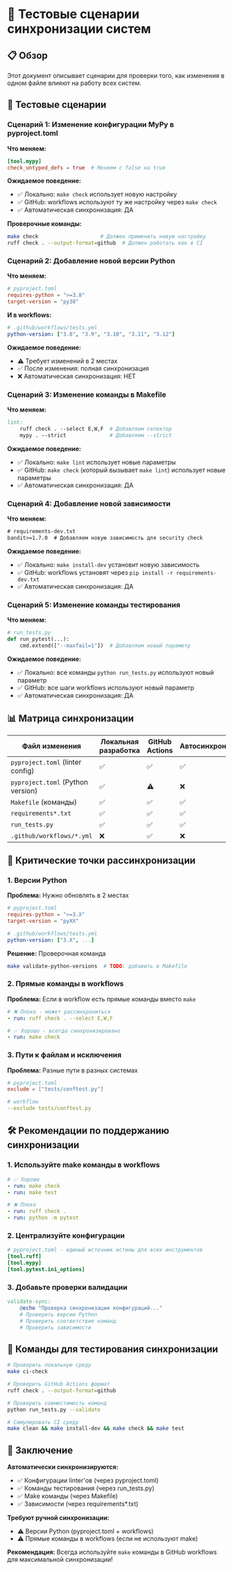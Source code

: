 # 🧪 Тестовые сценарии синхронизации систем

## 📋 Обзор

Этот документ описывает сценарии для проверки того, как изменения в одном файле влияют на работу всех систем.

## 🎯 Тестовые сценарии

### Сценарий 1: Изменение конфигурации MyPy в pyproject.toml

**Что меняем:**
```toml
[tool.mypy]
check_untyped_defs = true  # Меняем с false на true
```

**Ожидаемое поведение:**
- ✅ Локально: `make check` использует новую настройку
- ✅ GitHub: workflows используют ту же настройку через `make check`
- ✅ Автоматическая синхронизация: ДА

**Проверочные команды:**
```bash
make check                    # Должен применить новую настройку
ruff check . --output-format=github  # Должен работать как в CI
```

### Сценарий 2: Добавление новой версии Python

**Что меняем:**
```toml
# pyproject.toml
requires-python = ">=3.8"
target-version = "py38"
```

**И в workflows:**
```yaml
# .github/workflows/tests.yml
python-version: ["3.8", "3.9", "3.10", "3.11", "3.12"]
```

**Ожидаемое поведение:**
- ⚠️ Требует изменений в 2 местах
- ✅ После изменения: полная синхронизация
- ❌ Автоматическая синхронизация: НЕТ

### Сценарий 3: Изменение команды в Makefile

**Что меняем:**
```makefile
lint:
    ruff check . --select E,W,F  # Добавляем селектор
    mypy . --strict              # Добавляем --strict
```

**Ожидаемое поведение:**
- ✅ Локально: `make lint` использует новые параметры
- ✅ GitHub: `make check` (который вызывает `make lint`) использует новые параметры
- ✅ Автоматическая синхронизация: ДА

### Сценарий 4: Добавление новой зависимости

**Что меняем:**
```txt
# requirements-dev.txt
bandit>=1.7.0  # Добавляем новую зависимость для security check
```

**Ожидаемое поведение:**
- ✅ Локально: `make install-dev` установит новую зависимость
- ✅ GitHub: workflows установят через `pip install -r requirements-dev.txt`
- ✅ Автоматическая синхронизация: ДА

### Сценарий 5: Изменение команды тестирования

**Что меняем:**
```python
# run_tests.py
def run_pytest(...):
    cmd.extend(["--maxfail=1"])  # Добавляем новый параметр
```

**Ожидаемое поведение:**
- ✅ Локально: все команды `python run_tests.py` используют новый параметр
- ✅ GitHub: все шаги workflows используют новый параметр
- ✅ Автоматическая синхронизация: ДА

## 📊 Матрица синхронизации

| Файл изменения | Локальная разработка | GitHub Actions | Автосинхронизация |
|----------------|---------------------|----------------|-------------------|
| `pyproject.toml` (linter config) | ✅ | ✅ | ✅ |
| `pyproject.toml` (Python version) | ✅ | ⚠️ | ❌ |
| `Makefile` (команды) | ✅ | ✅ | ✅ |
| `requirements*.txt` | ✅ | ✅ | ✅ |
| `run_tests.py` | ✅ | ✅ | ✅ |
| `.github/workflows/*.yml` | ❌ | ✅ | ❌ |

## 🚨 Критические точки рассинхронизации

### 1. Версии Python
**Проблема:** Нужно обновлять в 2 местах
```toml
# pyproject.toml
requires-python = ">=3.X"
target-version = "pyXX"
```
```yaml
# .github/workflows/tests.yml
python-version: ["3.X", ...]
```

**Решение:** Проверочная команда
```bash
make validate-python-versions  # TODO: добавить в Makefile
```

### 2. Прямые команды в workflows
**Проблема:** Если в workflow есть прямые команды вместо `make`
```yaml
# ❌ Плохо - может рассинхрониться
- run: ruff check . --select E,W,F

# ✅ Хорошо - всегда синхронизировано
- run: make check
```

### 3. Пути к файлам и исключения
**Проблема:** Разные пути в разных системах
```toml
# pyproject.toml
exclude = ["tests/conftest.py"]
```
```yaml
# workflow
--exclude tests/conftest.py
```

## 🛠️ Рекомендации по поддержанию синхронизации

### 1. Используйте make команды в workflows
```yaml
# ✅ Хорошо
- run: make check
- run: make test

# ❌ Плохо
- run: ruff check .
- run: python -m pytest
```

### 2. Централизуйте конфигурации
```toml
# pyproject.toml - единый источник истины для всех инструментов
[tool.ruff]
[tool.mypy]
[tool.pytest.ini_options]
```

### 3. Добавьте проверки валидации
```makefile
validate-sync:
    @echo "Проверка синхронизации конфигураций..."
    # Проверить версии Python
    # Проверить соответствие команд
    # Проверить зависимости
```

## 🧪 Команды для тестирования синхронизации

```bash
# Проверить локальную среду
make ci-check

# Проверить GitHub Actions формат
ruff check . --output-format=github

# Проверить совместимость команд
python run_tests.py --validate

# Симулировать CI среду
make clean && make install-dev && make check && make test
```

## 🎯 Заключение

**Автоматически синхронизируются:**
- ✅ Конфигурации linter'ов (через pyproject.toml)
- ✅ Команды тестирования (через run_tests.py)
- ✅ Make команды (через Makefile)
- ✅ Зависимости (через requirements*.txt)

**Требуют ручной синхронизации:**
- ⚠️ Версии Python (pyproject.toml + workflows)
- ⚠️ Прямые команды в workflows (если не используют make)

**Рекомендация:** Всегда используйте `make` команды в GitHub workflows для максимальной синхронизации!
